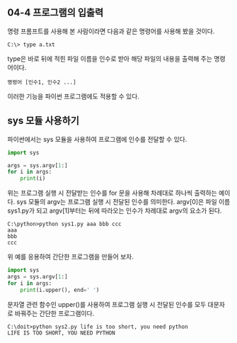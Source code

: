 ## 04-4 프로그램의 입출력

명령 프롬프트를 사용해 본 사람이라면 다음과 같은 명령어를 사용해 봤을 것이다.

```
C:\> type a.txt
```

type은 바로 뒤에 적힌 파일 이름을 인수로 받아 해당 파일의 내용을 출력해 주는 명령어이다. 

```
명령어 [인수1, 인수2 ...]
```

이러한 기능을 파이썬 프로그램에도 적용할 수 있다.

## sys 모듈 사용하기

파이썬에서는 sys 모듈을 사용하여 프로그램에 인수를 전달할 수 있다.

```python
import sys

args = sys.argv[1:]
for i in args:
    print(i)
```

위는 프로그램 실행 시 전달받는 인수를 for 문을 사용해 차례대로 하나씩 출력하는 예이다. sys 모듈의 argv는 프로그램 실행 시 전달된 인수를 의미한다. argv[0]은 파일 이름 sys1.py가 되고 argv[1]부터는 뒤에 따라오는 인수가 차례대로 argv의 요소가 된다.

```
C:\python>python sys1.py aaa bbb ccc
aaa
bbb
ccc
```

위 예를 응용하여 간단한 프로그램을 만들어 보자.

```python
import sys
args = sys.argv[1:]
for i in args:
    print(i.upper(), end=' ')
```

문자열 관련 함수인 upper()를 사용하여 프로그램 실행 시 전달된 인수를 모두 대문자로 바꿔주는 간단한 프로그램이다.


```
C:\doit>python sys2.py life is too short, you need python
LIFE IS TOO SHORT, YOU NEED PYTHON
```
